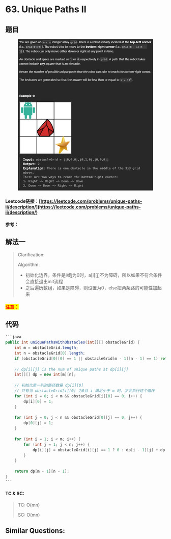 # 63. Unique Paths II

## 题目

<figure><img src="../../.gitbook/assets/image (235).png" alt=""><figcaption></figcaption></figure>

#### Leetcode链接：[https://leetcode.com/problems/unique-paths-ii/description/](https://leetcode.com/problems/unique-paths-ii/description/)

#### 参考：

## 解法一

> Clarification:&#x20;
>
> Algorithm:&#x20;
>
> * 初始化边界，条件是i或j为0时，a\[i]\[j]不为障碍，所以如果不符合条件会直接退出init流程
> * 之后遍历数组，如果是障碍，则设置为0，else把两条路的可能性加起来

#### <mark style="color:red;">注意：</mark>

## 代码

````java
```java
public int uniquePathsWithObstacles(int[][] obstacleGrid) {
    int m = obstacleGrid.length;
    int n = obstacleGrid[0].length;
    if (obstacleGrid[0][0] == 1 || obstacleGrid[m - 1][n - 1] == 1) return 0;

    // dp[i][j] is the num of unique paths at dp[i][j]
    int[][] dp = new int[m][n];

    // 初始化第一列的路径数量 dp[i][0]
    // 只有当 obstacleGrid[i][0] 为0且 i 满足小于 m 时，才会执行这个循环
    for (int i = 0; i < m && obstacleGrid[i][0] == 0; i++) {
        dp[i][0] = 1;
    }

    for (int j = 0; j < n && obstacleGrid[0][j] == 0; j++) {
        dp[0][j] = 1;
    }
    
    for (int i = 1; i < m; i++) {
        for (int j = 1; j < n; j++) {
            dp[i][j] = obstacleGrid[i][j] == 1 ? 0 : dp[i - 1][j] + dp[i][j - 1];      
        }
    }

    return dp[m - 1][n - 1];
}
```
````

#### TC & SC:&#x20;

> TC: O(mn)
>
> SC: O(mn)

## **Similar Questions:**&#x20;
